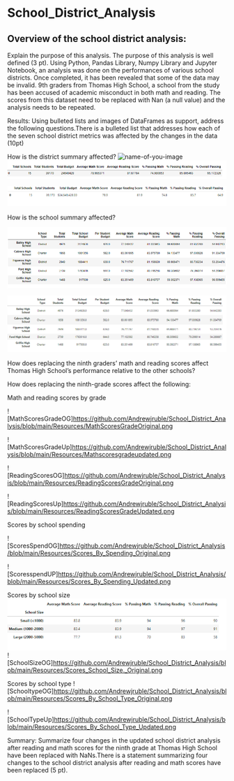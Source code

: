 # School_District_Analysis
## Overview of the school district analysis: 
Explain the purpose of this analysis. The purpose of this analysis is well defined (3 pt).
Using Python, Pandas Library, Numpy Library and Jupyter Notebook, an analysis was done on the performances of various school districts. Once completed, it has been revealed that some of the data may be invalid. 9th graders from Thomas High School, a school from the study has been accused of academic misconduct in both math and reading. The scores from this dataset need to be replaced with Nan (a null value) and the analysis needs to be repeated. 


Results: Using bulleted lists and images of DataFrames as support, address the following questions.There is a bulleted list that addresses how each of the seven school district metrics was affected by the changes in the data (10pt)


How is the district summary affected?
![name-of-you-image](https://your-copied-image-address)
![DistrictAnalysisOG](https://github.com/Andrewjruble/School_District_Analysis/blob/main/Resources/District_Analysis_Original.png)

![DistrictAnalysisUp](https://github.com/Andrewjruble/School_District_Analysis/blob/main/Resources/District_Analysis_Updated.png)


How is the school summary affected?

![SchoolSummaryOG](https://github.com/Andrewjruble/School_District_Analysis/blob/main/Resources/School_Summary_Original.png)

![SchoolSummaryUp](https://github.com/Andrewjruble/School_District_Analysis/blob/main/Resources/School_Summary_Updated.png)

How does replacing the ninth graders’ math and reading scores affect Thomas High School’s performance relative to the other schools?



How does replacing the ninth-grade scores affect the following:

Math and reading scores by grade

![MathScoresGradeOG]https://github.com/Andrewjruble/School_District_Analysis/blob/main/Resources/MathScoresGradeOriginal.png

! [MathScoresGradeUp]https://github.com/Andrewjruble/School_District_Analysis/blob/main/Resources/Mathscoresgradeupdated.png

![ReadingScoresOG]https://github.com/Andrewjruble/School_District_Analysis/blob/main/Resources/ReadingScoresGradeOriginal.png

![ReadingScoresUp]https://github.com/Andrewjruble/School_District_Analysis/blob/main/Resources/ReadingScoresGradeUpdated.png

Scores by school spending

![ScoresSpendOG]https://github.com/Andrewjruble/School_District_Analysis/blob/main/Resources/Scores_By_Spending_Original.png

![ScoresspendUP]https://github.com/Andrewjruble/School_District_Analysis/blob/main/Resources/Scores_By_Spending_Updated.png


Scores by school size
![School_sizeUp](https://github.com/Andrewjruble/School_District_Analysis/blob/main/Resources/Scores_School_Size.Updated.png)
![SchoolSizeOG]https://github.com/Andrewjruble/School_District_Analysis/blob/main/Resources/Scores_School_Size._Original.png

Scores by school type
![SchooltypeOG]https://github.com/Andrewjruble/School_District_Analysis/blob/main/Resources/Scores_By_School_Type_Original.png

![SchoolTypeUp]https://github.com/Andrewjruble/School_District_Analysis/blob/main/Resources/Scores_By_School_Type_Updated.png

Summary: Summarize four changes in the updated school district analysis after reading and math scores for the ninth grade at Thomas High School have been replaced with NaNs.There is a statement summarizing four changes to the school district analysis after reading and math scores have been replaced (5 pt).
